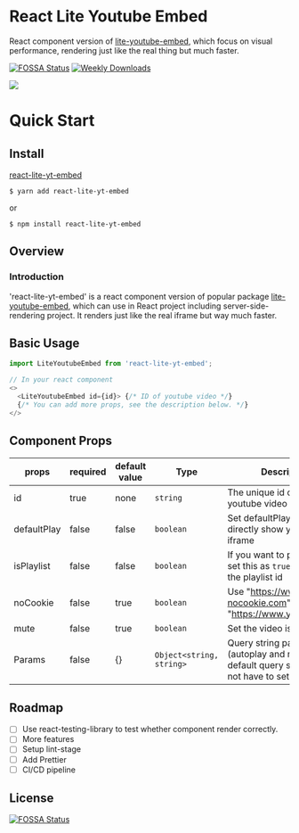 # React Lite Youtube Embed
React component version of [lite-youtube-embed]([https://](https://github.com/paulirish/lite-youtube-embed)), which focus on visual performance, rendering just like the real thing but much faster.

[![FOSSA Status](https://app.fossa.com/api/projects/git%2Bgithub.com%2Fkylemocode%2FConsumerX.svg?type=shield)](https://app.fossa.com/projects/git%2Bgithub.com%2Fkylemocode%2FConsumerX?ref=badge_shield)
[![Weekly Downloads](https://img.shields.io/npm/dw/consumer-x)](https://img.shields.io/npm/dw/consumer-x)

![](https://i.imgur.com/7QkCbgl.gif)

# Quick Start

## Install

[react-lite-yt-embed](https://www.npmjs.com/package/react-lite-yt-embed)
```shell
$ yarn add react-lite-yt-embed
```

or

```shell
$ npm install react-lite-yt-embed
```


## Overview
### Introduction
'react-lite-yt-embed' is a react component version of popular package [lite-youtube-embed]([https://](https://github.com/paulirish/lite-youtube-embed)), which can use in React project including server-side-rendering project. It renders just like the real iframe but way much faster.

## Basic Usage

```javascript
import LiteYoutubeEmbed from 'react-lite-yt-embed';

// In your react component
<>
  <LiteYoutubeEmbed id={id}> {/* ID of youtube video */}
  {/* You can add more props, see the description below. */}
</>
```

## Component Props

| props       | required | default value | Type                     | Description                                                                                   |
|-------------|----------|---------------|--------------------------|-----------------------------------------------------------------------------------------------|
| id          | true     | none          | `string`                 | The unique id of the youtube video                                                            |
| defaultPlay | false    | false         | `boolean`                | Set defaultPlay as  `true`  will directly show youtube iframe                                 |
| isPlaylist  | false    | false         | `boolean`                | If you want to play playlist, set this as `true` and pass the playlist id                     |
| noCookie    | false    | true          | `boolean`                | Use "https://www.youtube-nocookie.com" as path or "https://www.youtube.com"                   |
| mute        | false    | true          | `boolean`                | Set the video is mute or not.                                                                 |
| Params      | false    | {}            | `Object<string, string>` | Query string params (autoplay and mute are default query string, you do not have to set them) |


## Roadmap
  - [ ] Use react-testing-library to test whether component render correctly.
  - [ ] More features
  - [ ] Setup lint-stage
  - [ ] Add Prettier
  - [ ] CI/CD pipeline

## License
[![FOSSA Status](https://app.fossa.com/api/projects/git%2Bgithub.com%2Fkylemocode%2FConsumerX.svg?type=large)](https://app.fossa.com/projects/git%2Bgithub.com%2Fkylemocode%2FConsumerX?ref=badge_large)